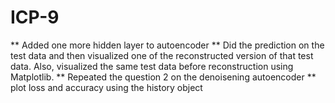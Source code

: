 # ICP-9


** Added one more hidden layer to autoencoder
** Did the prediction on the test data and then visualized one of the reconstructed version of that test data. Also, visualized the same test data before reconstruction using Matplotlib.
** Repeated the question 2 on the denoisening autoencoder
** plot loss and accuracy using the history object
